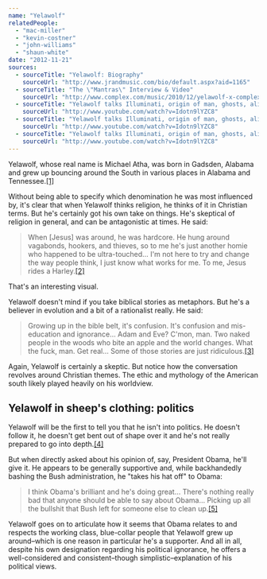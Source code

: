 ```yaml
---
name: "Yelawolf"
relatedPeople:
  - "mac-miller"
  - "kevin-costner"
  - "john-williams"
  - "shaun-white"
date: "2012-11-21"
sources:
  - sourceTitle: "Yelawolf: Biography"
    sourceUrl: "http://www.jrandmusic.com/bio/default.aspx?aid=1165"
  - sourceTitle: "The \"Mantras\" Interview & Video"
    sourceUrl: "http://www.complex.com/music/2010/12/yelawolf-x-complex-the-mantras-interview-video"
  - sourceTitle: "Yelawolf talks Illuminati, origin of man, ghosts, aliens, 911, Obama w/ TRUTHISSCARY.com"
    sourceUrl: "http://www.youtube.com/watch?v=Idotn9lYZC8"
  - sourceTitle: "Yelawolf talks Illuminati, origin of man, ghosts, aliens, 911, Obama w/ TRUTHISSCARY.com"
    sourceUrl: "http://www.youtube.com/watch?v=Idotn9lYZC8"
  - sourceTitle: "Yelawolf talks Illuminati, origin of man, ghosts, aliens, 911, Obama w/ TRUTHISSCARY.com"
    sourceUrl: "http://www.youtube.com/watch?v=Idotn9lYZC8"
---
```


Yelawolf, whose real name is Michael Atha, was born in Gadsden, Alabama and grew up bouncing around the South in various places in Alabama and Tennessee.<a class="source-citation" href="http://www.jrandmusic.com/bio/default.aspx?aid=1165" title="Yelawolf: Biography">[1]</a>

Without being able to specify which denomination he was most influenced by, it's clear that when Yelawolf thinks religion, he thinks of it in Christian terms. But he's certainly got his own take on things. He's skeptical of religion in general, and can be antagonistic at times. He said:

>When [Jesus] was around, he was hardcore. He hung around vagabonds, hookers, and thieves, so to me he's just another homie who happened to be ultra-touched… I'm not here to try and change the way people think, I just know what works for me. To me, Jesus rides a Harley.<a class="source-citation" href="http://www.complex.com/music/2010/12/yelawolf-x-complex-the-mantras-interview-video" title="The &quot;Mantras&quot; Interview &amp; Video">[2]</a>

That's an interesting visual.

Yelawolf doesn't mind if you take biblical stories as metaphors. But he's a believer in evolution and a bit of a rationalist really. He said:

>Growing up in the bible belt, it's confusion. It's confusion and mis-education and ignorance… Adam and Eve? C'mon, man. Two naked people in the woods who bite an apple and the world changes. What the fuck, man. Get real… Some of those stories are just ridiculous.<a class="source-citation" href="http://www.youtube.com/watch?v=Idotn9lYZC8" title="Yelawolf talks Illuminati, origin of man, ghosts, aliens, 911, Obama w/ TRUTHISSCARY.com">[3]</a>

Again, Yelawolf is certainly a skeptic. But notice how the conversation revolves around Christian themes. The ethic and mythology of the American south likely played heavily on his worldview.


## Yelawolf in sheep's clothing: politics

Yelawolf will be the first to tell you that he isn't into politics. He doesn't follow it, he doesn't get bent out of shape over it and he's not really prepared to go into depth.<a class="source-citation" href="http://www.youtube.com/watch?v=Idotn9lYZC8" title="Yelawolf talks Illuminati, origin of man, ghosts, aliens, 911, Obama w/ TRUTHISSCARY.com">[4]</a>

But when directly asked about his opinion of, say, President Obama, he'll give it. He appears to be generally supportive and, while backhandedly bashing the Bush administration, he "takes his hat off" to Obama:

>I think Obama's brilliant and he's doing great… There's nothing really bad that anyone should be able to say about Obama… Picking up all the bullshit that Bush left for someone else to clean up.<a class="source-citation" href="http://www.youtube.com/watch?v=Idotn9lYZC8" title="Yelawolf talks Illuminati, origin of man, ghosts, aliens, 911, Obama w/ TRUTHISSCARY.com">[5]</a>

Yelawolf goes on to articulate how it seems that Obama relates to and respects the working class, blue-collar people that Yelawolf grew up around–which is one reason in particular he's a supporter. And all in all, despite his own designation regarding his political ignorance, he offers a well-considered and consistent–though simplistic–explanation of his political views.